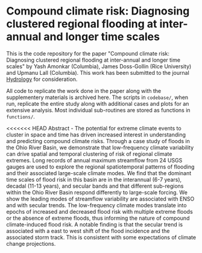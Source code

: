# Compound climate risk: Diagnosing clustered regional flooding at inter-annual and longer time scales

This is the code repository for the paper "Compound climate risk: Diagnosing clustered regional flooding at inter-annual and longer time scales" by Yash Amonkar (Columbia), James Doss-Gollin (Rice University) and Upmanu Lall (Columbia). 
This work has been submitted to the journal [Hydrology](https://www.mdpi.com/journal/hydrology) for consideration.

All code to replicate the work done in the paper along with the supplementery materials is archived here.
The scripts in `codebase/`, when run, replicate the entire study along with additional cases and plots for an extensive analysis.
Most individual sub-routines are stored as functions in `functions/`.
 
<<<<<<< HEAD
Abstract -  The potential for extreme climate events to cluster in space and time has driven increased interest in understanding and predicting compound climate risks. 
Through a case study of floods in the Ohio River Basin, we demonstrate that low-frequency climate variability can drive spatial and temporal clustering of risk of regional climate extremes. 
Long records of annual maximum streamflow from 24 USGS gauges are used to explore the regional spatiotemporal patterns of flooding and their associated large-scale climate modes. 
We find that the dominant time scales of flood risk in this basin are in the interannual (6-7 years), decadal (11-13 years), and secular bands and that different sub-regions within the Ohio River Basin respond differently to large-scale forcing.
We show the leading modes of streamflow variability are associated with ENSO and with secular trends. 
The low-frequency climate modes translate into epochs of increased and decreased flood risk with multiple extreme floods or the absence of extreme floods, thus informing the nature of compound climate-induced flood risk. 
A notable finding is that the secular trend is associated with a east to west shift of the flood incidence and the associated storm track. 
This is consistent with some expectations of climate change projections.  
